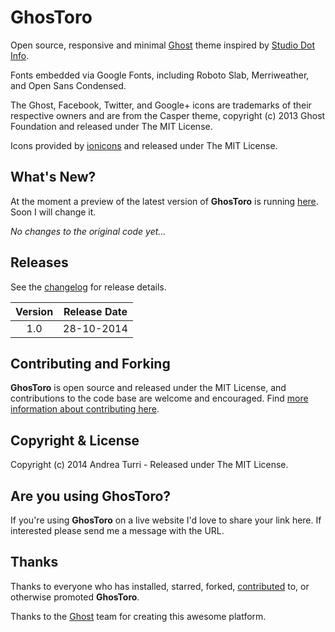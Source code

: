 # GhosToro

Open source, responsive and minimal [Ghost](http://ghost.org/) theme inspired by [Studio Dot Info](http://wearestudio.info/).

Fonts embedded via Google Fonts, including Roboto Slab, Merriweather, and Open Sans Condensed.

The Ghost, Facebook, Twitter, and Google+ icons are trademarks of their respective owners and are from the Casper theme, copyright (c) 2013 Ghost Foundation and released under The MIT License.

Icons provided by [ionicons](http://ionicons.com/) and released under The MIT License.

## What's New?

<!--
[My personal website](http://www.andrea-turri.com) is always running the latest version of **GhosToro**. You can preview all new features there.
-->
At the moment a preview of the latest version of **GhosToro** is running [here](http://178.62.113.88:8080). Soon I will change it.

_No changes to the original code yet..._

## Releases

See the [changelog](CHANGELOG.md) for release details.

| Version | Release Date |
| :-----: | :----------: |
| 1.0 | 28-10-2014 |

## Contributing and Forking

**GhosToro** is open source and released under the MIT License, and contributions to the code base are welcome and encouraged. Find [more information about contributing here](CONTRIBUTING.md).

## Copyright & License

Copyright (c) 2014 Andrea Turri - Released under The MIT License.

## Are you using GhosToro?

If you're using **GhosToro** on a live website I'd love to share your link here. If interested please send me a message with the URL.

## Thanks

Thanks to everyone who has installed, starred, forked, [contributed](https://github.com/Torone/GhosToro/graphs/contributors) to, or otherwise promoted **GhosToro**.

Thanks to the [Ghost](http://ghost.org/) team for creating this awesome platform.